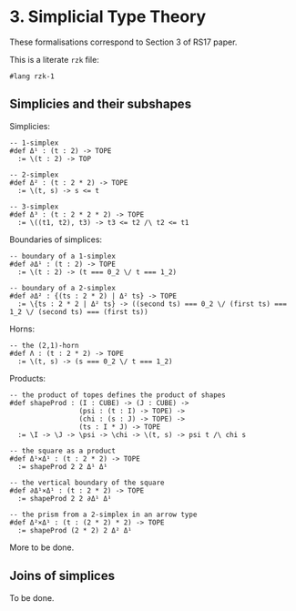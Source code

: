# 3. Simplicial Type Theory

These formalisations correspond to Section 3 of RS17 paper.

This is a literate `rzk` file:

```rzk
#lang rzk-1
```

## Simplicies and their subshapes

Simplicies:

```rzk
-- 1-simplex
#def Δ¹ : (t : 2) -> TOPE
  := \(t : 2) -> TOP

-- 2-simplex
#def Δ² : (t : 2 * 2) -> TOPE
  := \(t, s) -> s <= t

-- 3-simplex
#def Δ³ : (t : 2 * 2 * 2) -> TOPE
  := \((t1, t2), t3) -> t3 <= t2 /\ t2 <= t1
```

Boundaries of simplices:

```rzk
-- boundary of a 1-simplex
#def ∂Δ¹ : (t : 2) -> TOPE
  := \(t : 2) -> (t === 0_2 \/ t === 1_2)

-- boundary of a 2-simplex
#def ∂Δ² : {(ts : 2 * 2) | Δ² ts} -> TOPE
  := \{ts : 2 * 2 | Δ² ts} -> ((second ts) === 0_2 \/ (first ts) === 1_2 \/ (second ts) === (first ts))
```

Horns:

```rzk
-- the (2,1)-horn
#def Λ : (t : 2 * 2) -> TOPE
  := \(t, s) -> (s === 0_2 \/ t === 1_2)
```

Products:

```rzk
-- the product of topes defines the product of shapes
#def shapeProd : (I : CUBE) -> (J : CUBE) ->
                 (psi : (t : I) -> TOPE) ->
                 (chi : (s : J) -> TOPE) ->
                 (ts : I * J) -> TOPE
  := \I -> \J -> \psi -> \chi -> \(t, s) -> psi t /\ chi s

-- the square as a product
#def Δ¹×Δ¹ : (t : 2 * 2) -> TOPE
  := shapeProd 2 2 Δ¹ Δ¹

-- the vertical boundary of the square 
#def ∂Δ¹×Δ¹ : (t : 2 * 2) -> TOPE
  := shapeProd 2 2 ∂Δ¹ Δ¹

-- the prism from a 2-simplex in an arrow type
#def Δ²×Δ¹ : (t : (2 * 2) * 2) -> TOPE
  := shapeProd (2 * 2) 2 Δ² Δ¹  
```  

More to be done.

## Joins of simplices

To be done.
